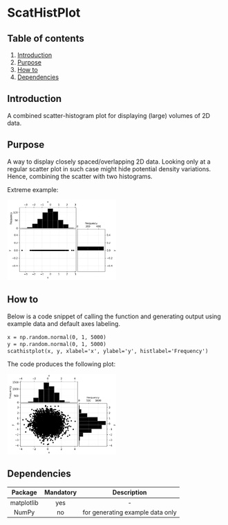 # ScatHistPlot

## Table of contents
1. [Introduction](#introduction)
2. [Purpose](#purpose)
3. [How to](#howto)
4. [Dependencies](#dependencies)

## Introduction <a id="introduction"></a>

A combined scatter-histogram plot for displaying (large) volumes of 2D data.

## Purpose

A way to display closely spaced/overlapping 2D data. Looking only at a regular
scatter plot in such case might hide potential density variations. Hence, combining the scatter
with two histograms.

Extreme example:

<img src="img_1.png" width=50% height=50%>

## How to <a id="howto"></a>

Below is a code snippet of calling the function and generating output using example data and default axes labeling.
```
x = np.random.normal(0, 1, 5000)
y = np.random.normal(0, 1, 5000)
scathistplot(x, y, xlabel='x', ylabel='y', histlabel='Frequency')
```
The code produces the following plot:

<img src="img.png" width=50% height=50%>

## Dependencies <a id="dependencies"></a>

|  Package   | Mandatory |           Description            |
|:----------:|:---------:|:--------------------------------:|
| matplotlib |    yes    |                -                 |
|   NumPy    |    no     | for generating example data only |
